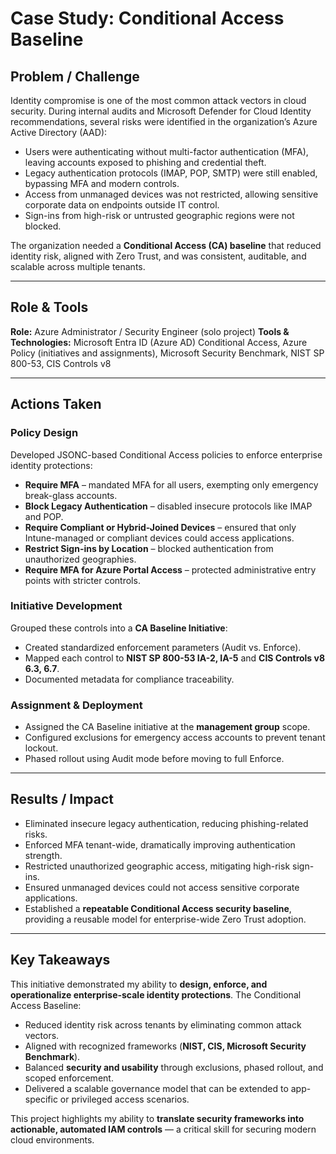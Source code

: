 # Case Study: Conditional Access Baseline

## Problem / Challenge

Identity compromise is one of the most common attack vectors in cloud security. During internal audits and Microsoft Defender for Cloud Identity recommendations, several risks were identified in the organization’s Azure Active Directory (AAD):

* Users were authenticating without multi-factor authentication (MFA), leaving accounts exposed to phishing and credential theft.
* Legacy authentication protocols (IMAP, POP, SMTP) were still enabled, bypassing MFA and modern controls.
* Access from unmanaged devices was not restricted, allowing sensitive corporate data on endpoints outside IT control.
* Sign-ins from high-risk or untrusted geographic regions were not blocked.

The organization needed a **Conditional Access (CA) baseline** that reduced identity risk, aligned with Zero Trust, and was consistent, auditable, and scalable across multiple tenants.

---

## Role & Tools

**Role:** Azure Administrator / Security Engineer (solo project)
**Tools & Technologies:** Microsoft Entra ID (Azure AD) Conditional Access, Azure Policy (initiatives and assignments), Microsoft Security Benchmark, NIST SP 800-53, CIS Controls v8

---

## Actions Taken

### Policy Design

Developed JSONC-based Conditional Access policies to enforce enterprise identity protections:

* **Require MFA** – mandated MFA for all users, exempting only emergency break-glass accounts.
* **Block Legacy Authentication** – disabled insecure protocols like IMAP and POP.
* **Require Compliant or Hybrid-Joined Devices** – ensured that only Intune-managed or compliant devices could access applications.
* **Restrict Sign-ins by Location** – blocked authentication from unauthorized geographies.
* **Require MFA for Azure Portal Access** – protected administrative entry points with stricter controls.

### Initiative Development

Grouped these controls into a **CA Baseline Initiative**:

* Created standardized enforcement parameters (Audit vs. Enforce).
* Mapped each control to **NIST SP 800-53 IA-2, IA-5** and **CIS Controls v8 6.3, 6.7**.
* Documented metadata for compliance traceability.

### Assignment & Deployment

* Assigned the CA Baseline initiative at the **management group** scope.
* Configured exclusions for emergency access accounts to prevent tenant lockout.
* Phased rollout using Audit mode before moving to full Enforce.

---

## Results / Impact

* Eliminated insecure legacy authentication, reducing phishing-related risks.
* Enforced MFA tenant-wide, dramatically improving authentication strength.
* Restricted unauthorized geographic access, mitigating high-risk sign-ins.
* Ensured unmanaged devices could not access sensitive corporate applications.
* Established a **repeatable Conditional Access security baseline**, providing a reusable model for enterprise-wide Zero Trust adoption.

---

## Key Takeaways

This initiative demonstrated my ability to **design, enforce, and operationalize enterprise-scale identity protections**. The Conditional Access Baseline:

* Reduced identity risk across tenants by eliminating common attack vectors.
* Aligned with recognized frameworks (**NIST, CIS, Microsoft Security Benchmark**).
* Balanced **security and usability** through exclusions, phased rollout, and scoped enforcement.
* Delivered a scalable governance model that can be extended to app-specific or privileged access scenarios.

This project highlights my ability to **translate security frameworks into actionable, automated IAM controls** — a critical skill for securing modern cloud environments.

